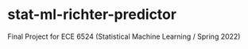 # stat-ml-richter-predictor
Final Project for ECE 6524 (Statistical Machine Learning / Spring 2022) 
